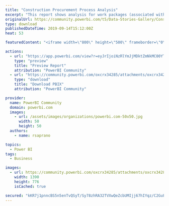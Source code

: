 ```yaml
---
title: "Construction Procurement Process Analysis"
excerpt: "This report shows analysis for work packages (associated with equipment required for construction) across a lengthy procurement process - consisting"
originalUrl: https://community.powerbi.com/t5/Data-Stories-Gallery/Construction-Procurement-Process-Analysis/m-p/792469
type: download
publishedDateTime: 2019-09-14T15:12:00Z
heat: 53

featuredContent: "<iframe width=\"800\" height=\"500\" frameborder=\"0\" src=\"https://app.powerbi.com/view?r=eyJrIjoiNzRlYmJjMDktZmNkMC00YTkzLThjYTQtZTFiM2UzNWNiYTg2IiwidCI6IjBjNzk5ZDM4LTQ3NjQtNDJiYy1iNGZmLTIzYmViYTljN2ZlMiIsImMiOjh9\"></iframe>"

actions:
  - url: "https://app.powerbi.com/view?r=eyJrIjoiNzRlYmJjMDktZmNkMC00YTkzLThjYTQtZTFiM2UzNWNiYTg2IiwidCI6IjBjNzk5ZDM4LTQ3NjQtNDJiYy1iNGZmLTIzYmViYTljN2ZlMiIsImMiOjh9"
    type: "preview"
    title: "Preview Report"
    attribution: "PowerBI Community"
  - url: "https://community.powerbi.com/oxcrx34285/attachments/oxcrx34285/DataStoriesGallery/2995/2/Procurement.pbix"
    type: "download"
    title: "Download PBIX"
    attribution: "PowerBI Community"

provider:
  name: PowerBI Community
  domain: powerbi.com
  images:
    - url: /assets/images/organizations/powerbi.com-50x50.jpg
      width: 50
      height: 50
  authors:
    - name: rsaprano

topics:
  - Power BI
tags:
  - Business

images:
  - url: https://community.powerbi.com/oxcrx34285/attachments/oxcrx34285/DataStoriesGallery/2995/1/ProcurementThumbnail.png
    width: 1390
    height: 776
    isCached: true

secured: "kKR7j1pnncBS5n5enTvQSyT/Sy78zhRA32TVXwQeZcbUMIjj67hIYqz/C2GuFgdU6xQ2Tzm/A8De2tgaBxrdIe48VEQZCPRnwamOw7D2xwru2o2zymtU4e3hPysiNa2XbP3Daxrm9OmKqoTjfdf6TPxiCBGvoGcVJv09xXwSkWChAoiOwHFyrVRDfvIHVvgSav9QigXPS1amcvIZuPSoWTYlalyVawAzy6rgxwIXPRprZ86hj8SZjoaXMOnwCiXKpxEsWTq2H7XTo2JgSQSp0Xy82rJ+FbahpZzTz8ZZ7ak95mrRDoUDFD22QgT0FyVZNCKgdF/42WCrv/kHj4kpD/Q6JyJSY3Xo0lh/6e0jMoodrdqN0QejC0geYQW+DCpAjWQroGUDLYw48+xzHxdJd2Cjih5e9iUPHkyQmuUlNgo=;FsbEG/Lhqigr7JDz3iUQCw=="
---
```


